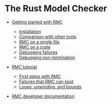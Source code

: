 # The Rust Model Checker

- [Getting started with RMC](./getting-started.md)
  - [Installation](./install-guide.md)
  - [Comparison with other tools](./tool-comparison.md)
  - [RMC on a single file]()
  - [RMC on a crate]()
  - [Debugging failures]()
  - [Debugging non-termination]()

- [RMC tutorial](./rmc-tutorial.md)
  - [First steps with RMC](./tutorial-first-steps.md)
  - [Failures that RMC can spot](./tutorial-kinds-of-failure.md)
  - [Loops, unwinding, and bounds]()

- [RMC developer documentation]()
